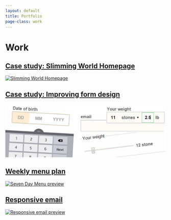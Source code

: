 ```yaml
---
layout: default
title: Portfolio
page-class: work
---
```





<h1 class="post--head__primary">Work</h1>
<!--<h2 class="post--head__subhead">A few of the things I&#39;ve made</h2>-->



<section class="work__entry sw-home">
     <a href="/work/sw-homepage-2015/">
        <h2 class="work--index__header">Case study: Slimming World Homepage</h2>
        <img src="{{site.baseurl}}/assets/images/sw-homepage2015-thumb.jpg" alt="Slimming World Homepage" class="">
    </a>
</section>


<section class="work__entry better-forms">
     <a href="/work/better-form-inputs/">
        <h2 class="work--index__header">Case study: Improving form design</h2>
        <img src="better-form-inputs/form-cover.jpg" alt="Form preview" class="">
    </a>
</section>

<section class="work__entry sw-7day">
     <a href="sw-7day-menu.html">
        <h2 class="work--index__header">Weekly menu plan</h2>
        <img src="{{site.baseurl}}/assets/images/free-7day.jpg" alt="Seven Day Menu preview" class="">
    </a>
</section>

<section class="work__entry sw-resposive-email"> 
     <a href="responsive-email.html"> 
        <h2 class="work--index__header">Responsive email</h2>
        <img src="{{site.baseurl}}/assets/images/responsive-email.jpg" alt="Responsive email preview" class="">
    </a>
</section>


